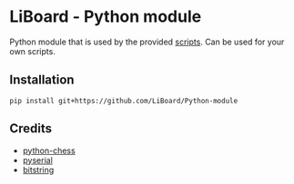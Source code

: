 # LiBoard - Python module

Python module that is used by the provided
[scripts](https://github.com/LiBoard/Scripts). Can be used for your own scripts.

## Installation

    pip install git+https://github.com/LiBoard/Python-module

## Credits

* [python-chess](https://pypi.org/project/chess/)
* [pyserial](https://pypi.org/project/pyserial/)
* [bitstring](https://pypi.org/project/bitstring/)